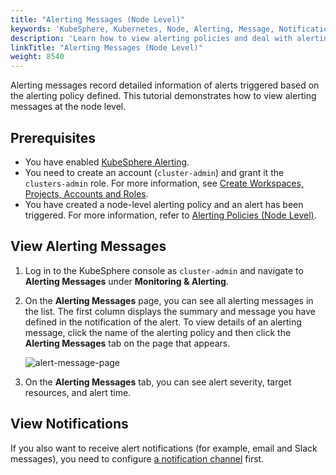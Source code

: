 ```yaml
---
title: "Alerting Messages (Node Level)"
keywords: 'KubeSphere, Kubernetes, Node, Alerting, Message, Notification'
description: 'Learn how to view alerting policies and deal with alerting messages for nodes.'
linkTitle: "Alerting Messages (Node Level)"
weight: 8540
---
```


Alerting messages record detailed information of alerts triggered based on the alerting policy defined. This tutorial demonstrates how to view alerting messages at the node level.

## Prerequisites

- You have enabled [KubeSphere Alerting](../../../pluggable-components/alerting/).
- You need to create an account (`cluster-admin`) and grant it the `clusters-admin` role. For more information, see [Create Workspaces, Projects, Accounts and Roles](../../../quick-start/create-workspace-and-project/#step-4-create-a-role).
- You have created a node-level alerting policy and an alert has been triggered. For more information, refer to [Alerting Policies (Node Level)](../alerting-policy/).

## View Alerting Messages

1. Log in to the KubeSphere console as `cluster-admin` and navigate to **Alerting Messages** under **Monitoring & Alerting**.

2. On the **Alerting Messages** page, you can see all alerting messages in the list. The first column displays the summary and message you have defined in the notification of the alert. To view details of an alerting message, click the name of the alerting policy and then click the **Alerting Messages** tab on the page that appears.

   ![alert-message-page](/images/docs/cluster-administration/cluster-wide-alerting-and-notification/alerting-messages-node-level/alert-message-page.png)

3. On the **Alerting Messages** tab, you can see alert severity, target resources, and alert time.

## View Notifications

If you also want to receive alert notifications (for example, email and Slack messages), you need to configure [a notification channel](../../../cluster-administration/platform-settings/notification-management/configure-email/) first.